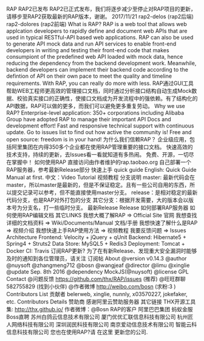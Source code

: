 RAP RAP2已发布 RAP2已正式发布，我们将逐步减少至停止对RAP项目的更新，请移步至RAP2获取最新的RAP版本，谢谢。 2017/11/21 rap2-delos (rap2后端) rap2-dolores (rap2前端) What is RAP? RAP is a web tool that allows web applcation developers to rapidly define and document web APIs that are used in typical RESTful-API based web applications. RAP can also be used to generate API mock data and run API services to enable front-end developers in writing and testing their front-end code that makes consumpiont of the predefined web API loaded with mock data, hence reducing the dependency from the backend development work. Meanwhile, backend developers can implement their backend code according to the defintion of API on their own pace to meet the quality and timeline requirements. With RAP, you can really do more with less. RAP通过GUI工具帮助WEB工程师更高效的管理接口文档，同时通过分析接口结构自动生成Mock数据、校验真实接口的正确性，使接口文档成为开发流程中的强依赖。有了结构化的API数据，RAP可以做的更多，而我们可以避免更多重复劳动。 Why we use RAP? Enterprise-level application: 350+ corporations including Alibaba Group have adopted RAP to manage their important API Docs and development effort! Fast and responsive technical support with continuous update. Go to issues list to find out how active the community is! Free and open source: freedom is in your hand! 为什么我们信赖RAP？ 企业级应用，包括阿里集团在内得350多个企业都在使用RAP管理重要的接口文档。 快速高效的技术支持，持续的更新，去Issues看一看就知道有多热闹。 免费、开源，一切尽在掌握中！ 如何使用RAP 直接访问由作者维护的rap.taobao.org 自己部署一个RAP服务器，参考最新Release部分 快速上手 quick guide English: Quick Guide Manual at first. 中文：Video Tutorial 视频教程 分支说明 master: 最新代码会在master，所以master是最新的，但是不保证稳定。且有一些公司自用的东西，所以提交记录可以参考，但不能直接使用master分支。 release：是相对稳定的最新代码分支，也是RAP对外打包的分支 其它分支：根据开发需要，大的版本会以版本号为分支名，打一些临时分支。 最新Release Release 如何部署RAP服务器 如何使用RAP编辑文档 其它LINKS 我想大概了解RAP => Official Site 官网 我想查找详细的文档资料 => Wiki/Documents/Manual 文档/手册 我想快速了解什么是RAP => 视频介绍 我想快速上手RAP使用方法 => 视频教程 我要反馈问题 => Issues Architecture Frontend: Velocity + jQuery + qUnit Backend: Hibernate5 + Spring4 + Struts2 Data Store: MySQL5 + Redis3 Deployment: Tomcat + Docker CI: Travis 订阅RAP更新? 为了在有新Release、发现重大安全漏洞时能够及时的通知到各位管理员，请关注 订阅帖 About @version v0.14.3 @author @nuysoft @zhangmeng712 @bosn @wangjeaf @director @limu @xinglie @update Sep. 8th 2016 @dependency MockJS(@nuysoft) @license GPL Contact @问题反馈 https://github.com/thx/RAP/issues (推荐) @旺旺群聊 582755829 (找到小伙伴) @作者微博 http://weibo.com/bosn (求粉:3 ) Contributors List 贡献者 belerweb, xinglie, nunnly, x03570227, jokefaker, etc. Contributors Details 赞助商 感谢阿里云赞助服务器 其它链接 THX开源工具集: http://thx.github.io/ 作者微博：@Bosn RAP的客户 阿里巴巴集团 蚂蚁金服 Boss直聘 苏州白鸽云信息技术有限公司 厦门优优汇联信息科技有限公司 杭州匠人网络科技有限公司 深圳润民科技有限公司 南京爱动信息技术有限公司 智能云科信息科技有限公司 您也在使用RAP?请 在这里 更新您的公司.